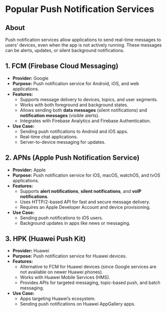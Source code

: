 # Popular Push Notification Services

## About

Push notification services allow applications to send real-time messages to users' devices, even when the app is not actively running. These messages can be alerts, updates, or silent background notifications.

## **1. FCM (Firebase Cloud Messaging)**

* **Provider:** Google
* **Purpose:** Push notification service for Android, iOS, and web applications.
* **Features:**
  * Supports message delivery to devices, topics, and user segments.
  * Works with both foreground and background states.
  * Allows sending both **data messages** (silent notifications) and **notification messages** (visible alerts).
  * Integrates with Firebase Analytics and Firebase Authentication.
* **Use Case:**
  * Sending push notifications to Android and iOS apps.
  * Real-time chat applications.
  * Server-to-device messaging for updates.

## **2. APNs (Apple Push Notification Service)**

* **Provider:** Apple
* **Purpose:** Push notification service for iOS, macOS, watchOS, and tvOS applications.
* **Features:**
  * Supports **alert notifications**, **silent notifications**, and **voIP notifications**.
  * Uses HTTP/2-based API for fast and secure message delivery.
  * Requires an Apple Developer Account and device provisioning.
* **Use Case:**
  * Sending push notifications to iOS users.
  * Background updates in apps like news or messaging.

## **3. HPK (Huawei Push Kit)**

* **Provider:** Huawei
* **Purpose:** Push notification service for Huawei devices.
* **Features:**
  * Alternative to FCM for Huawei devices (since Google services are not available on newer Huawei phones).
  * Works with Huawei Mobile Services (HMS).
  * Provides APIs for targeted messaging, topic-based push, and batch messaging.
* **Use Case:**
  * Apps targeting Huawei’s ecosystem.
  * Sending push notifications on Huawei AppGallery apps.



